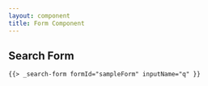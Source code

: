```yaml
---
layout: component
title: Form Component
---
```


## Search Form

```html
{{> _search-form formId="sampleForm" inputName="q" }}
```